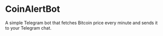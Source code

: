 # CoinAlertBot
A simple Telegram bot that fetches Bitcoin price every minute and sends it to your Telegram chat.
